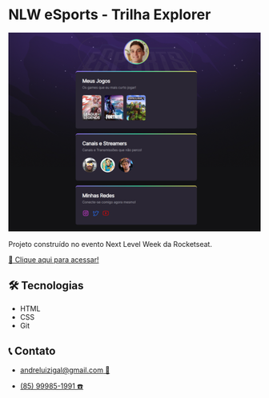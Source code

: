 # NLW eSports - Trilha Explorer

![preview](./.github/preview.png)

Projeto construído no evento Next Level Week da Rocketseat.

[🔗 Clique aqui para acessar!](https://andreluizigal.github.io/nlw-esports-explorer/)

## 🛠️ Tecnologias
- HTML
- CSS
- Git

## 📞 Contato
- [andreluizigal@gmail.com 📧](mailto:andreluizigal@gmail.com)

- [(85) 99985-1991 ☎️](wa.me/5585999851991)
